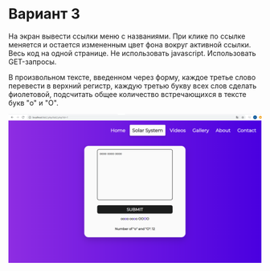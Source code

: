 # Вариант 3
На экран вывести ссылки меню с названиями.  При клике по ссылке меняется и остается измененным цвет фона вокруг активной ссылки. Весь код на одной странице. Не использовать javascript. Использовать GET-запросы.

В произвольном тексте, введенном через форму, каждое третье слово перевести в верхний регистр, каждую третью букву всех слов сделать фиолетовой, подсчитать общее количество встречающихся в тексте букв "о" и "О".


![Img_alt](https://github.com/Butonsusumom/Web_Tech_2/blob/master/wt2.PNG)
